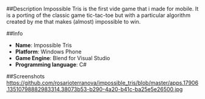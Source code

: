 ##Description
Impossible Tris is the first vide game that i made for mobile. It is a porting of the classic game tic-tac-toe but with a particular algorithm created by me that makes (almost) impossible to win.

##Info
- **Name**: Impossible Tris
- **Platform**: Windows Phone
- **Game Engine**: Blend for Visual Studio
- **Programming language**: C#

##Screenshots
https://github.com/rosarioterranova/impossible_tris/blob/master/apps.17906.13510798882983314.38073b53-b290-4a20-b41c-ba25e5e26500.jpg
